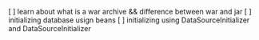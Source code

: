 
[ ] learn about what is a war archive && difference between war and jar
[ ] initializing database usign beans
[ ] initializing using DataSourceInitializer and DataSourceInitializer
